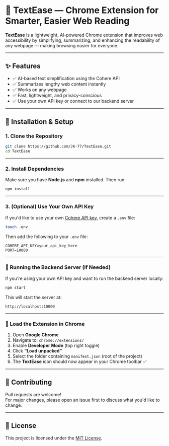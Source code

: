 # 🧠 TextEase — Chrome Extension for Smarter, Easier Web Reading

**TextEase** is a lightweight, AI-powered Chrome extension that improves web accessibility by simplifying, summarizing, and enhancing the readability of any webpage — making browsing easier for everyone.

---

## ✨ Features

- ✅ AI-based text simplification using the Cohere API  
- ✅ Summarizes lengthy web content instantly  
- ✅ Works on any webpage  
- ✅ Fast, lightweight, and privacy-conscious  
- ✅ Use your own API key or connect to our backend server  

---

## 🚀 Installation & Setup

### 1. Clone the Repository

```bash
git clone https://github.com/JK-77/TextEase.git
cd TextEase
```

---

### 2. Install Dependencies

Make sure you have **Node.js** and **npm** installed. Then run:

```bash
npm install
```

---

### 3. (Optional) Use Your Own API Key

If you'd like to use your own [Cohere API key](https://dashboard.cohere.ai/api-keys), create a `.env` file:

```bash
touch .env
```

Then add the following to your `.env` file:

```env
COHERE_API_KEY=your_api_key_here
PORT=10000
```

---

### 🧪 Running the Backend Server (If Needed)

If you're using your own API key and want to run the backend server locally:

```bash
npm start
```

This will start the server at:

```
http://localhost:10000
```

---

### 🔌 Load the Extension in Chrome

1. Open **Google Chrome**
2. Navigate to: `chrome://extensions/`
3. Enable **Developer Mode** (top right toggle)
4. Click **“Load unpacked”**
5. Select the folder containing `manifest.json` (root of the project)
6. The **TextEase** icon should now appear in your Chrome toolbar ✅

---

## 🤝 Contributing

Pull requests are welcome!  
For major changes, please open an issue first to discuss what you'd like to change.

---

## 📄 License

This project is licensed under the [MIT License](LICENSE).
